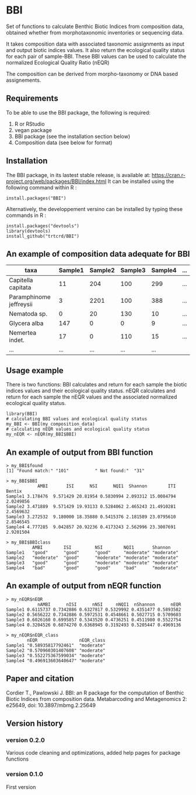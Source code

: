 # BBI

Set of functions to calculate Benthic Biotic Indices from composition data, obtained whether from morphotaxonomic inventories or sequencing data. 

It takes composition data with associated taxonomic assignments as input and output biotic indices values.
It also return the ecological quality status for each pair of sample-BBI.
These BBI values can be used to calculate the normalized Ecological Quality Ratio (nEQR)

The composition can be derived from morpho-taxonomy or DNA based assignements.

## Requirements

To be able to use the BBI package, the following is required:
1. R or RStudio
2. vegan package
3. BBI package (see the installation section below)
4. Composition data (see below for format)

## Installation

The BBI package, in its lastest stable release, is available at:
https://cran.r-project.org/web/packages/BBI/index.html
It can be installed using the following command within R :
```
install.packages("BBI")
```

Alternatively, the developpement versino can be installed by typing these commands in R :

```
install.packages("devtools")
library(devtools)
install_github("trtcrd/BBI")
```


## An example of composition data adequate for BBI

taxa|Sample1|Sample2|Sample3|Sample4|...
--- | --- | --- | --- | ---  | ---
Capitella capitata|11|204|100|299|...
Paramphinome jeffreysii|3|2201|100|388|...
Nematoda sp.|0|20|130|10|...
Glycera alba|147|0|0|9|...
Nemertea indet.|17|0|110|15|...
...|...|...|...|...


## Usage example

There is two functions:
BBI calculates and return for each sample the biotic indices values and their ecological quality status.
nEQR calculates and return for each sample the nEQR values and the associated normalized ecological quality status.

```
library(BBI)
# calculating BBI values and ecological quality status
my_BBI <- BBI(my_composition_data)
# calculating nEQR values and ecological quality status
my_nEQR <- nEQR(my_BBI$BBI)

```

## An example of output from BBI function

```
> my_BBI$found
[1] "Found match:" "101"          " Not found:"  "31"

> my_BBI$BBI
            AMBI       ISI      NSI      NQI1  Shannon        ITI    Bentix
Sample1 3.178476  9.571429 20.81954 0.5830994 2.093312 15.0084794 2.0249856
Sample2 3.471889  9.571429 19.93133 0.5284062 2.465243 21.4910281 2.4569632
Sample3 3.272532  9.180000 18.35880 0.5415376 2.181589 23.0795610 2.8546545
Sample4 4.777285  9.042857 20.92236 0.4173243 2.562996 23.3007691 2.9201504

> my_BBI$BBIclass
          AMBI        ISI         NSI        NQI1       Shannon
Sample1   "good"      "good"      "good"     "moderate" "moderate"
Sample2   "moderate"  "good"      "moderate" "moderate" "moderate"
Sample3   "good"      "good"      "moderate" "moderate" "moderate"
Sample4   "bad"       "good"      "good"     "bad"      "moderate"

```

## An example of output from nEQR function

```
> my_nEQR$nEQR
            nAMBI      nISI      nNSI     nNQI1  nShannon      nEQR
Sample1 0.6115737 0.7342886 0.6327817 0.5329992 0.4351477 0.5893582
Sample2 0.5656222 0.7342886 0.5972531 0.4548661 0.5027715 0.5709603
Sample3 0.6026160 0.6995857 0.5343520 0.4736251 0.4511980 0.5522754
Sample4 0.3204526 0.6874270 0.6368945 0.3192493 0.5205447 0.4969136

> my_nEQR$nEQR_class
        nEQR                nEQR_class
Sample1 "0.58935817792461"  "moderate"
Sample2 "0.570960301407608" "moderate"
Sample3 "0.552275367599034" "moderate"
Sample4 "0.496913603640647" "moderate"

```

## Paper and citation

Cordier T., Pawlowski J. BBI: an R package for the computation of Benthic Biotic Indices from composition data. Metabarcoding and Metagenomics 2: e25649, doi: 10.3897/mbmg.2.25649

## Version history

### version 0.2.0 ###

Various code cleaning and optimizations, added help pages for package functions

### version 0.1.0 ###

First version
